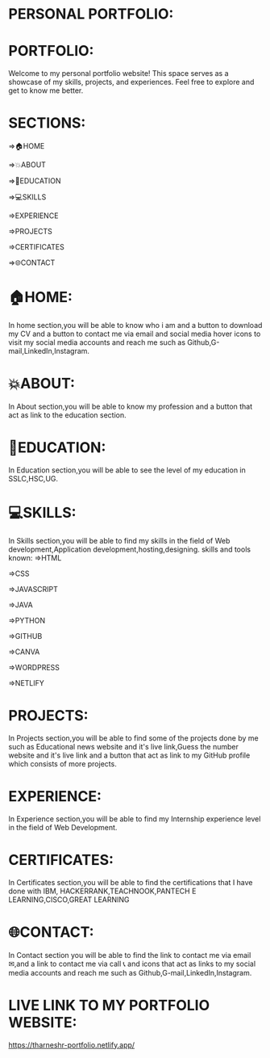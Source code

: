 # PERSONAL PORTFOLIO:

# PORTFOLIO:
Welcome to my personal portfolio website! This space serves as a showcase of my skills, projects, and experiences. Feel free to explore and get to know me better.

# SECTIONS:
=>🏠HOME

=>💥ABOUT

=>📙EDUCATION

=>💻SKILLS

=>EXPERIENCE

=>PROJECTS

=>CERTIFICATES

=>🌐CONTACT

# 🏠HOME:
In home section,you will be able to know who i am and a button to download my CV and  a button to contact me via email and social media hover icons to visit my social media accounts and reach me such as Github,G-mail,LinkedIn,Instagram.

# 💥ABOUT:
In About section,you will be able to know my profession and a button that act as link to the education section.

# 📙EDUCATION:
In Education section,you will be able to see the level of my education in SSLC,HSC,UG.

# 💻SKILLS:
In Skills section,you will be able to find my skills in the field of Web development,Application development,hosting,designing.
skills and tools known:
=>HTML

=>CSS

=>JAVASCRIPT

=>JAVA

=>PYTHON 

=>GITHUB

=>CANVA

=>WORDPRESS 

=>NETLIFY 

# PROJECTS:
In Projects section,you will be able to find some of the projects done by me such as Educational news website and it's live link,Guess the number website and it's live link and a button that act as link to my GitHub profile which consists of more projects.

# EXPERIENCE:
In Experience section,you will be able to find my Internship experience level in the field of Web Development.

# CERTIFICATES:
In Certificates section,you will be able to find the certifications that I have done with IBM, HACKERRANK,TEACHNOOK,PANTECH E LEARNING,CISCO,GREAT LEARNING

# 🌐CONTACT:
In Contact section you will be able to find the link to contact me via email ✉,and a link to contact me via call 📞 and icons that act as links to my social media accounts and reach me such as Github,G-mail,LinkedIn,Instagram.

# LIVE LINK TO MY PORTFOLIO WEBSITE:
https://tharneshr-portfolio.netlify.app/
